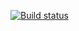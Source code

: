 [![Build status](https://ci.appveyor.com/api/projects/status/ae1cgb6pp5q6wkrd?svg=true)](https://ci.appveyor.com/project/SemenPershin/ahj-homeworks-geo)